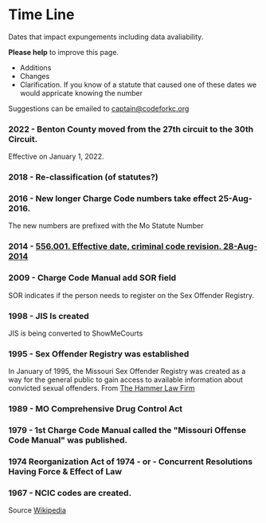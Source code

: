 # Time Line

Dates that impact expungements including data avaliability.

**Please help** to improve this page.
* Additions
* Changes
* Clarification.  If you know of a statute that caused one of these dates we would appricate knowing the number

Suggestions can be emailed to captain@codeforkc.org

### 2022 - Benton County moved from the 27th circuit to the 30th Circuit.
Effective on January 1, 2022.

### 2018 - Re-classification (of statutes?)

### 2016 - New longer Charge Code numbers take effect 25-Aug-2016.
The new numbers are prefixed with the Mo Statute Number

### 2014 - [556.001.  Effective date, criminal code revision. 28-Aug-2014](https://revisor.mo.gov/main/OneSection.aspx?section=556.001&bid=29029&hl=578.407%u2044)

### 2009 - Charge Code Manual add SOR field
SOR indicates if the person needs to register on the Sex Offender Registry.

### 1998 - JIS Is created
JIS is being converted to ShowMeCourts

### 1995 - Sex Offender Registry was established 
In January of 1995, the Missouri Sex Offender Registry was created as a way for the general public to gain access to available information about convicted sexual offenders.  From [The Hammer Law Firm](https://www.thehammerlawfirm.com/criminal-defense/sex-crimes/sex-offender-registry/)

### 1989 - MO Comprehensive Drug Control Act

### 1979 - 1st Charge Code Manual called the "Missouri Offense Code Manual" was published.

### 1974 Reorganization Act of 1974 - or - Concurrent Resolutions Having Force & Effect of Law

### 1967 - NCIC codes are created.
Source [Wikipedia](https://en.wikipedia.org/wiki/National_Crime_Information_Center)

